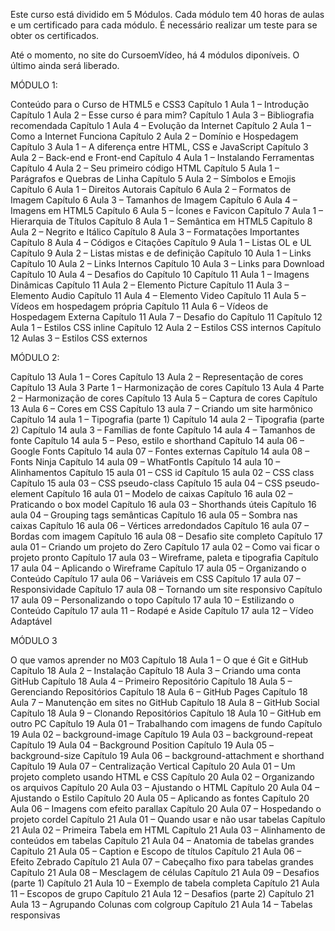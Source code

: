 Este curso está dividido em 5 Módulos. Cada módulo tem 40 horas de aulas e um certificado para cada módulo. É necessário realizar um teste para se obter os certificados.

Até o momento, no site do CursoemVídeo, há 4 módulos diponíveis. O último ainda será liberado.

MÓDULO 1:

Conteúdo para o Curso de HTML5 e CSS3
Capítulo 1 Aula 1 – Introdução
Capítulo 1 Aula 2 – Esse curso é para mim?
Capítulo 1 Aula 3 – Bibliografia recomendada
Capítulo 1 Aula 4 – Evolução da Internet
Capítulo 2 Aula 1 – Como a Internet Funciona
Capítulo 2 Aula 2 – Domínio e Hospedagem
Capítulo 3 Aula 1 – A diferença entre HTML, CSS e JavaScript
Capítulo 3 Aula 2 – Back-end e Front-end
Capítulo 4 Aula 1 – Instalando Ferramentas
Capítulo 4 Aula 2 – Seu primeiro código HTML
Capítulo 5 Aula 1 – Parágrafos e Quebras de Linha
Capítulo 5 Aula 2 – Símbolos e Emojis
Capítulo 6 Aula 1 – Direitos Autorais
Capítulo 6 Aula 2 – Formatos de Imagem
Capítulo 6 Aula 3 – Tamanhos de Imagem
Capítulo 6 Aula 4 – Imagens em HTML5
Capítulo 6 Aula 5 – Ícones e Favicon
Capítulo 7 Aula 1 – Hierarquia de Títulos
Capítulo 8 Aula 1 – Semântica em HTML5
Capítulo 8 Aula 2 – Negrito e Itálico
Capítulo 8 Aula 3 – Formatações Importantes
Capítulo 8 Aula 4 – Códigos e Citações
Capítulo 9 Aula 1 – Listas OL e UL
Capítulo 9 Aula 2 – Listas mistas e de definição
Capítulo 10 Aula 1 – Links
Capítulo 10 Aula 2 – Links Internos
Capítulo 10 Aula 3 – Links para Download
Capítulo 10 Aula 4 – Desafios do Capítulo 10
Capítulo 11 Aula 1 – Imagens Dinâmicas
Capítulo 11 Aula 2 – Elemento Picture
Capítulo 11 Aula 3 – Elemento Audio
Capítulo 11 Aula 4 – Elemento Video
Capítulo 11 Aula 5 – Vídeos em hospedagem própria
Capítulo 11 Aula 6 – Vídeos de Hospedagem Externa
Capítulo 11 Aula 7 – Desafio do Capítulo 11
Capítulo 12 Aula 1 – Estilos CSS inline
Capítulo 12 Aula 2 – Estilos CSS internos
Capítulo 12 Aulas 3 – Estilos CSS externos

MÓDULO 2:

Capítulo 13 Aula 1 – Cores
Capítulo 13 Aula 2 – Representação de cores
Capítulo 13 Aula 3 Parte 1 – Harmonização de cores
Capítulo 13 Aula 4 Parte 2 – Harmonização de cores
Capítulo 13 Aula 5 – Captura de cores
Capítulo 13 Aula 6 – Cores em CSS
Capítulo 13 aula 7 – Criando um site harmônico
Capítulo 14 aula 1 – Tipografia (parte 1)
Capítulo 14 aula 2 – Tipografia (parte 2)
Capítulo 14 aula 3 – Famílias de fonte
Capítulo 14 aula 4 – Tamanhos de fonte
Capítulo 14 aula 5 – Peso, estilo e shorthand
Capítulo 14 aula 06 – Google Fonts
Capítulo 14 aula 07 – Fontes externas
Capítulo 14 aula 08 – Fonts Ninja
Capítulo 14 aula 09 – WhatFontIs
Capítulo 14 aula 10 – Alinhamentos
Capítulo 15 aula 01 – CSS id
Capítulo 15 aula 02 – CSS class
Capítulo 15 aula 03 – CSS pseudo-class
Capítulo 15 aula 04 – CSS pseudo-element
Capítulo 16 aula 01 – Modelo de caixas
Capítulo 16 aula 02 – Praticando o box model
Capítulo 16 aula 03 – Shorthands úteis
Capítulo 16 aula 04 – Grouping tags semânticas
Capítulo 16 aula 05 – Sombra nas caixas
Capítulo 16 aula 06 – Vértices arredondados
Capítulo 16 aula 07 – Bordas com imagem
Capítulo 16 aula 08 – Desafio site completo
Capítulo 17 aula 01 – Criando um projeto do Zero
Capítulo 17 aula 02 – Como vai ficar o projeto pronto
Capítulo 17 aula 03 – Wireframe, paleta e tipografia
Capítulo 17 aula 04 – Aplicando o Wireframe
Capítulo 17 aula 05 – Organizando o Conteúdo
Capítulo 17 aula 06 – Variáveis em CSS
Capítulo 17 aula 07 – Responsividade
Capítulo 17 aula 08 – Tornando um site responsivo
Capítulo 17 aula 09 – Personalizando o topo
Capítulo 17 aula 10 – Estilizando o Conteúdo
Capítulo 17 aula 11 – Rodapé e Aside
Capítulo 17 aula 12 – Vídeo Adaptável

MÓDULO 3

O que vamos aprender no M03
Capítulo 18 Aula 1 – O que é Git e GitHub
Capítulo 18 Aula 2 – Instalação
Capítulo 18 Aula 3 – Criando uma conta GitHub
Capítulo 18 Aula 4 – Primeiro Repositório
Capítulo 18 Aula 5 – Gerenciando Repositórios
Capítulo 18 Aula 6 – GitHub Pages
Capítulo 18 Aula 7 – Manutenção em sites no GitHub
Capítulo 18 Aula 8 – GitHub Social
Capítulo 18 Aula 9 – Clonando Repositórios
Capítulo 18 Aula 10 – GitHub em outro PC
Capítulo 19 Aula 01 – Trabalhando com imagens de fundo
Capítulo 19 Aula 02 – background-image
Capítulo 19 Aula 03 – background-repeat
Capítulo 19 Aula 04 – Background Position
Capítulo 19 Aula 05 – background-size
Capítulo 19 Aula 06 – background-attachment e shorthand
Capítulo 19 Aula 07 – Centralização Vertical
Capítulo 20 Aula 01 – Um projeto completo usando HTML e CSS
Capítulo 20 Aula 02 – Organizando os arquivos
Capítulo 20 Aula 03 – Ajustando o HTML
Capítulo 20 Aula 04 – Ajustando o Estilo
Capítulo 20 Aula 05 – Aplicando as fontes
Capítulo 20 Aula 06 – Imagens com efeito parallax
Capítulo 20 Aula 07 – Hospedando o projeto cordel
Capítulo 21 Aula 01 – Quando usar e não usar tabelas
Capítulo 21 Aula 02 – Primeira Tabela em HTML
Capítulo 21 Aula 03 – Alinhamento de conteúdos em tabelas
Capítulo 21 Aula 04 – Anatomia de tabelas grandes
Capítulo 21 Aula 05 – Caption e Escopo de títulos
Capítulo 21 Aula 06 – Efeito Zebrado
Capítulo 21 Aula 07 – Cabeçalho fixo para tabelas grandes
Capítulo 21 Aula 08 – Mesclagem de células
Capítulo 21 Aula 09 – Desafios (parte 1)
Capítulo 21 Aula 10 – Exemplo de tabela completa
Capítulo 21 Aula 11 – Escopos de grupo
Capítulo 21 Aula 12 – Desafios (parte 2)
Capítulo 21 Aula 13 – Agrupando Colunas com colgroup
Capítulo 21 Aula 14 – Tabelas responsivas